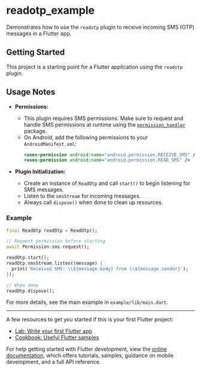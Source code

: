 # readotp_example

Demonstrates how to use the `readotp` plugin to receive incoming SMS (OTP) messages in a Flutter app.

## Getting Started

This project is a starting point for a Flutter application using the `readotp` plugin.

## Usage Notes

- **Permissions:**
  - This plugin requires SMS permissions. Make sure to request and handle SMS permissions at runtime using the [`permission_handler`](https://pub.dev/packages/permission_handler) package.
  - On Android, add the following permissions to your `AndroidManifest.xml`:
    ```xml
    <uses-permission android:name="android.permission.RECEIVE_SMS" />
    <uses-permission android:name="android.permission.READ_SMS" />
    ```

- **Plugin Initialization:**
  - Create an instance of `ReadOtp` and call `start()` to begin listening for SMS messages.
  - Listen to the `smsStream` for incoming messages.
  - Always call `dispose()` when done to clean up resources.

### Example

```dart
final ReadOtp readOtp = ReadOtp();

// Request permission before starting
await Permission.sms.request();

readOtp.start();
readOtp.smsStream.listen((message) {
  print('Received SMS: \\${message.body} from \\${message.sender}');
});

// When done
readOtp.dispose();
```

For more details, see the main example in `example/lib/main.dart`.

---

A few resources to get you started if this is your first Flutter project:

- [Lab: Write your first Flutter app](https://docs.flutter.dev/get-started/codelab)
- [Cookbook: Useful Flutter samples](https://docs.flutter.dev/cookbook)

For help getting started with Flutter development, view the
[online documentation](https://docs.flutter.dev/), which offers tutorials,
samples, guidance on mobile development, and a full API reference.
